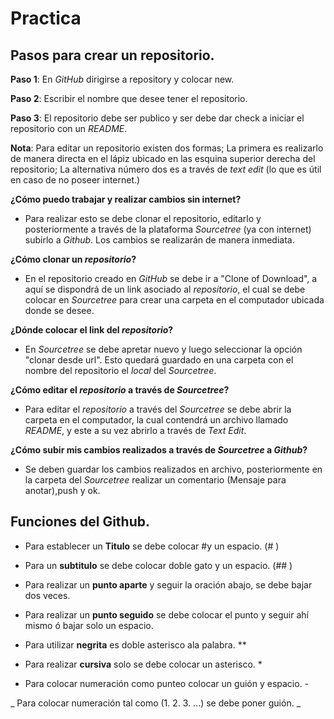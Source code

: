 # Practica

## Pasos para crear un repositorio.

**Paso 1**: En *GitHub* dirigirse a repository y colocar new.

**Paso 2**: Escribir el nombre que desee tener el repositorio.

**Paso 3**: El repositorio debe ser publico y ser debe dar check a iniciar el repositorio con 
un *README*.

**Nota**:  Para editar un repositorio existen dos formas; La primera es realizarlo de manera directa en el lápiz ubicado en las esquina superior derecha del repositorio; La alternativa número dos es a través de *text edit* (lo que es útil en caso de no poseer internet.)

**¿Cómo puedo trabajar y realizar cambios sin internet?**
- Para realizar esto se debe clonar el repositorio, editarlo y posteriormente a través de la plataforma *Sourcetree* (ya con internet) subirlo a *Github*. Los cambios se realizarán de manera inmediata.
 
**¿Cómo clonar un *repositorio*?** 

- En el repositorio creado en *GitHub* se debe ir a "Clone of Download", a aquí se dispondrá de un link asociado al *repositorio*, el cual se debe colocar en *Sourcetree* para crear una carpeta en el computador ubicada donde se desee. 

**¿Dónde colocar el link del *repositorio*?**
- En *Sourcetree* se debe apretar nuevo y luego seleccionar la opción "clonar desde url". Esto quedará guardado en una carpeta con el nombre del repositorio el *local* del *Sourcetree*.

**¿Cómo editar el *repositorio* a través de *Sourcetree*?**
- Para editar el *repositorio* a través del *Sourcetree* se debe abrir la carpeta en el computador, la cual contendrá un archivo llamado *README*, y este a su vez abrirlo a través de *Text Edit*. 

**¿Cómo subir mis cambios realizados a través de *Sourcetree* a *Github*?**
- Se deben guardar los cambios realizados en archivo, posteriormente en la carpeta del *Sourcetree* realizar un comentario (Mensaje para anotar),push y ok.

## Funciones del Github.

- Para establecer un **Titulo** se debe colocar #y un espacio. (# )

- Para un **subtitulo** se debe colocar doble gato y un espacio. (## )

- Para realizar un **punto aparte** y seguir la oración abajo, se debe bajar dos veces.

- Para realizar un **punto seguido** se debe colocar el punto y seguir ahí mismo ó bajar solo un espacio.

- Para utilizar **negrita** es doble asterisco ala palabra. ** 

- Para realizar **cursiva** solo se debe colocar un asterisco. *

- Para colocar numeración como punteo colocar un guión y espacio. -

_ Para colocar numeración tal como (1. 2. 3. ...) se debe poner guión. _
